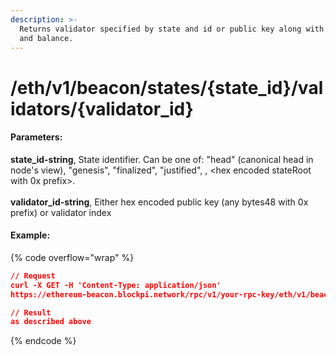 ```yaml
---
description: >-
  Returns validator specified by state and id or public key along with status
  and balance.
---
```


# /eth/v1/beacon/states/{state\_id}/validators/{validator\_id}

#### P**arameters:**

**state\_id-string**, State identifier. Can be one of: "head" (canonical head in node's view), "genesis", "finalized", "justified", , \<hex encoded stateRoot with 0x prefix>.\
\
**validator\_id-string**, Either hex encoded public key (any bytes48 with 0x prefix) or validator index

#### Example:

{% code overflow="wrap" %}
```json
// Request
curl -X GET -H 'Content-Type: application/json' 
https://ethereum-beacon.blockpi.network/rpc/v1/your-rpc-key/eth/v1/beacon/states/finalized/validators/0x8e323fd501233cd4d1b9d63d74076a38de50f2f584b001a5ac2412e4e46adb26d2fb2a6041e7e8c57cd4df0916729219

// Result
as described above
```
{% endcode %}
